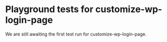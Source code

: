 # Playground tests for customize-wp-login-page
We are still awaiting the first test run for customize-wp-login-page.
